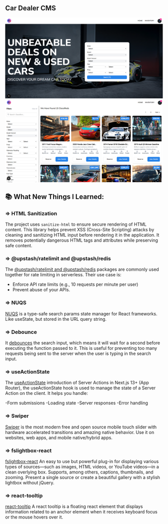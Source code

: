 ## Car Dealer CMS

![Image1](image-1.png)
<br>
![Image2](image.png)

## 📚 What New Things I Learned:

### => HTML Sanitization

The project uses `sanitize-html` to ensure secure rendering of HTML content. This library helps prevent XSS (Cross-Site Scripting) attacks by cleaning and sanitizing HTML input before rendering it in the application. It removes potentially dangerous HTML tags and attributes while preserving safe content.

### => @upstash/ratelimit and @upstash/redis

The [@upstash/ratelimit and @upstash/redis](src/lib/radis_store.ts) packages are commonly used together for rate limiting in serverless.
Their use case is:

- Enforce API rate limits (e.g., 10 requests per minute per user)
- Prevent abuse of your APIs.

### => NUQS

[NUQS](src/components/shared/SearchInput.tsx) is a type-safe search params state manager for React frameworks. Like useState, but stored in the URL query string.

### => Debounce

It [debounces](src/components/shared/SearchInput.tsx) the search input, which means it will wait for a second before executing the function passed to it. This is useful for preventing too many requests being sent to the server when the user is typing in the search input.

### => useActionState

The [useActionState](src/actions/subscribe.ts) introduction of Server Actions in Next.js 13+ (App Router), the useActionState hook is used to manage the state of a Server Action on the client. It helps you handle:

-Form submissions
-Loading state
-Server responses
-Error handling

### => Swiper

[Swiper](src/components/classified/ClassifiedView.tsx) is the most modern free and open source mobile touch slider with hardware accelerated transitions and amazing native behavior. Use it on websites, web apps, and mobile native/hybrid apps.

### => fslightbox-react

[fslightbox-react](src/components/classified/ClassifiedView.tsx) An easy to use but powerful plug-in for displaying various types of sources—such as images, HTML videos, or YouTube videos—in a clean overlying box. Supports, among others, captions, thumbnails, and zooming.
Present a single source or create a beautiful gallery with a stylish lightbox without jQuery.

### => react-tooltip

[react-tooltip](src/components/classified/ActionButtons.tsx) A react tooltip is a floating react element that displays information related to an anchor element when it receives keyboard focus or the mouse hovers over it.
